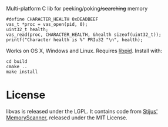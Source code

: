 Multi-platform C lib for peeking/poking~~/searching~~ memory

    #define CHARACTER_HEALTH 0xDEADBEEF
    vas_t *proc = vas_open(pid, 0);
    uint32_t health;
    vas_read(proc, CHARACTER_HEALTH, &health sizeof(uint32_t));
    printf("Character health is %" PRIu32 "\n", health);

Works on OS X, Windows and Linux. Requires [libpid]. Install with:

    cd build
    cmake ..
    make install

# License
libvas is released under the LGPL. It contains code from [Stijus' MemoryScanner], released under the MIT License.

[libpid]: https://github.com/a3f/libpid
[Stijus' MemoryScanner]: https://github.com/Stiju/MemoryScanner
